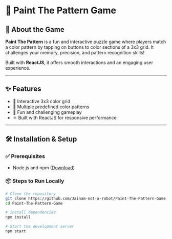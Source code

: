 # 🎨 Paint The Pattern Game

## 🧩 About the Game
**Paint The Pattern** is a fun and interactive puzzle game where players match a color pattern by tapping on buttons to color sections of a 3x3 grid. It challenges your memory, precision, and pattern recognition skills!

Built with **ReactJS**, it offers smooth interactions and an engaging user experience.

---

## ✨ Features
- 🎯 Interactive 3x3 color grid
- 🎨 Multiple predefined color patterns
- 🧠 Fun and challenging gameplay
- ⚛️ Built with ReactJS for responsive performance

---




## 🛠 Installation & Setup

### ✅ Prerequisites
- Node.js and npm ([Download](https://nodejs.org/))

### 📦 Steps to Run Locally
```bash
# Clone the repository
git clone https://github.com/Jainam-not-a-robot/Paint-The-Pattern-Game.git
cd Paint-The-Pattern-Game

# Install dependencies
npm install

# Start the development server
npm start
